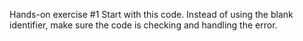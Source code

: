 Hands-on exercise #1
Start with this code. Instead of using the blank identifier, make sure the code is checking and
handling the error.
